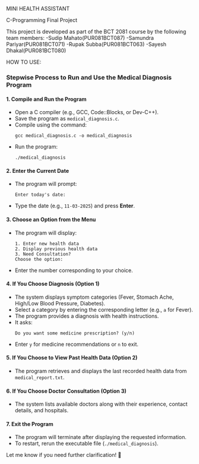 MINI HEALTH ASSISTANT

C-Programming Final Project

This project is developed as part of the BCT 2081 course by the following team members:
-Sudip Mahato(PUR081BCT087)
-Samundra Pariyar(PUR081BCT071)
-Rupak Subba(PUR081BCT063)
-Sayesh Dhakal(PUR081BCT080)

HOW TO USE:

### **Stepwise Process to Run and Use the Medical Diagnosis Program**  

#### **1. Compile and Run the Program**  
- Open a C compiler (e.g., GCC, Code::Blocks, or Dev-C++).  
- Save the program as `medical_diagnosis.c`.  
- Compile using the command:  
  ```
  gcc medical_diagnosis.c -o medical_diagnosis
  ```
- Run the program:  
  ```
  ./medical_diagnosis
  ```

#### **2. Enter the Current Date**  
- The program will prompt:  
  ```
  Enter today's date:
  ```
- Type the date (e.g., `11-03-2025`) and press **Enter**.

#### **3. Choose an Option from the Menu**  
- The program will display:  
  ```
  1. Enter new health data  
  2. Display previous health data  
  3. Need Consultation?  
  Choose the option:
  ```
- Enter the number corresponding to your choice.

#### **4. If You Choose Diagnosis (Option 1)**  
- The system displays symptom categories (Fever, Stomach Ache, High/Low Blood Pressure, Diabetes).  
- Select a category by entering the corresponding letter (e.g., `a` for Fever).  
- The program provides a diagnosis with health instructions.  
- It asks:  
  ```
  Do you want some medicine prescription? (y/n)
  ```
- Enter `y` for medicine recommendations or `n` to exit.

#### **5. If You Choose to View Past Health Data (Option 2)**  
- The program retrieves and displays the last recorded health data from `medical_report.txt`.

#### **6. If You Choose Doctor Consultation (Option 3)**  
- The system lists available doctors along with their experience, contact details, and hospitals.

#### **7. Exit the Program**  
- The program will terminate after displaying the requested information.  
- To restart, rerun the executable file (`./medical_diagnosis`).  

Let me know if you need further clarification! 🚀
